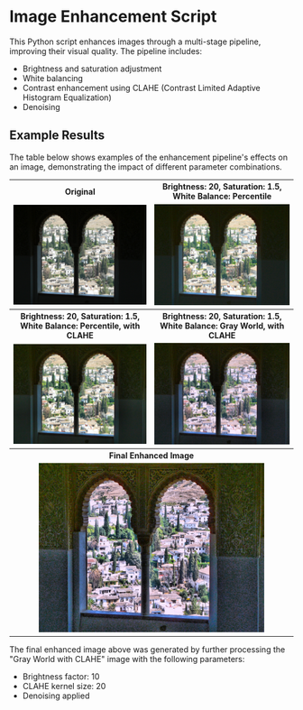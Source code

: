 # Image Enhancement Script

This Python script enhances images through a multi-stage pipeline, improving their visual quality. The pipeline includes:

*   Brightness and saturation adjustment
*   White balancing
*   Contrast enhancement using CLAHE (Contrast Limited Adaptive Histogram Equalization)
*   Denoising

## Example Results

The table below shows examples of the enhancement pipeline's effects on an image, demonstrating the impact of different parameter combinations.

<table style="width:100%; text-align: center;">
  <tr>
    <th style="text-align: center;">Original</th>
    <th style="text-align: center;">Brightness: 20, Saturation: 1.5, White Balance: Percentile</th>
  </tr>
  <tr>
    <td><img src="assets/alhambra1_b0_s1_none_noclahe.jpg" alt="Original" width="400"></td>
    <td><img src="assets/alhambra1_b20_s1.5_percentile_noclahe.jpg" alt="B: 20, S: 1.5, Percentile" width="400"></td>
  </tr>
    <tr>
    <th style="text-align: center;">Brightness: 20, Saturation: 1.5, White Balance: Percentile, with CLAHE</th>
    <th style="text-align: center;">Brightness: 20, Saturation: 1.5, White Balance: Gray World, with CLAHE</th>
  </tr>
  <tr>
    <td><img src="assets/alhambra1_b20_s1.5_percentile_clahe.jpg" alt="B: 20, S: 1.5, Percentile, w/ CLAHE" width="400"></td>
    <td><img src="assets/alhambra1_b20_s1.5_grayworld_clahe.jpg" alt="B: 20, S: 1.5, Gray World, w/ CLAHE" width="400"></td>
  </tr>
    <tr>
      <th colspan="2" style="text-align: center;">Final Enhanced Image</th>
    </tr>
        <tr>
      <td colspan="2" style="text-align: center;"><img src="assets/alhambra_enhanced.jpg" alt="Final Enhanced Image" width="400"></td>
    </tr>
</table>

The final enhanced image above was generated by further processing the "Gray World with CLAHE" image with the following parameters:

*   Brightness factor: 10
*   CLAHE kernel size: 20
*   Denoising applied